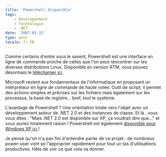 ```yaml
---
title: 'Powershell disponible'
tags:
    - Développement
    - Technologie
    - .NET
date: '2007-01-31'
type: post
locale: fr_FR
---
```


Comme certains d'entre vous le savent, Powershell est une interface en ligne de commande proche de celles que l'on peut rencontrer sur les diverses distributions Linux. Disponible en version RTM, vous pouvez désormais le [télécharger ici](http://www.microsoft.com/fr-fr/download/details.aspx?id=23200).

<!-- more -->

Microsoft revient aux fondamentaux de l'informatique en proposant un interpréteur en ligne de commande de haute volée. Outil de script, il permet des actions simples et précises sur les fichiers mais également sur les processus, la base de registre… bref, tout le système.

L'avantage de Powershell&nbsp;? Une orientation totale vers l'objet avec un développement autour de .NET 2.0 et des instances de classe. Et là , vous vous dites&nbsp;: "Mais .NET 2.0 est disponible sur XP, ça voudrait dire que…" et vous auriez totalement raison&nbsp;! Powershell est également [disponible pour Windows XP ici&nbsp;](http://www.microsoft.com/fr-fr/download/details.aspx?id=9591)!

Je pense qu'on n'a pas fini d'entendre parler de ce projet : de nombreux <span lang="en">power-user</span> vont se l'approprier rapidement pour tout un tas d'utilisations productives. Hâte de voir ce que cela va donner.
